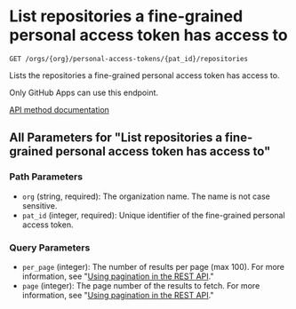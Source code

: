 # List repositories a fine-grained personal access token has access to

`GET /orgs/{org}/personal-access-tokens/{pat_id}/repositories`

Lists the repositories a fine-grained personal access token has access to.

Only GitHub Apps can use this endpoint.

[API method documentation](https://docs.github.com/rest/orgs/personal-access-tokens#list-repositories-a-fine-grained-personal-access-token-has-access-to)

## All Parameters for "List repositories a fine-grained personal access token has access to"

### Path Parameters

- `org` (string, required): The organization name. The name is not case sensitive.
- `pat_id` (integer, required): Unique identifier of the fine-grained personal access token.
### Query Parameters

- `per_page` (integer): The number of results per page (max 100). For more information, see "[Using pagination in the REST API](https://docs.github.com/rest/using-the-rest-api/using-pagination-in-the-rest-api)."
- `page` (integer): The page number of the results to fetch. For more information, see "[Using pagination in the REST API](https://docs.github.com/rest/using-the-rest-api/using-pagination-in-the-rest-api)."